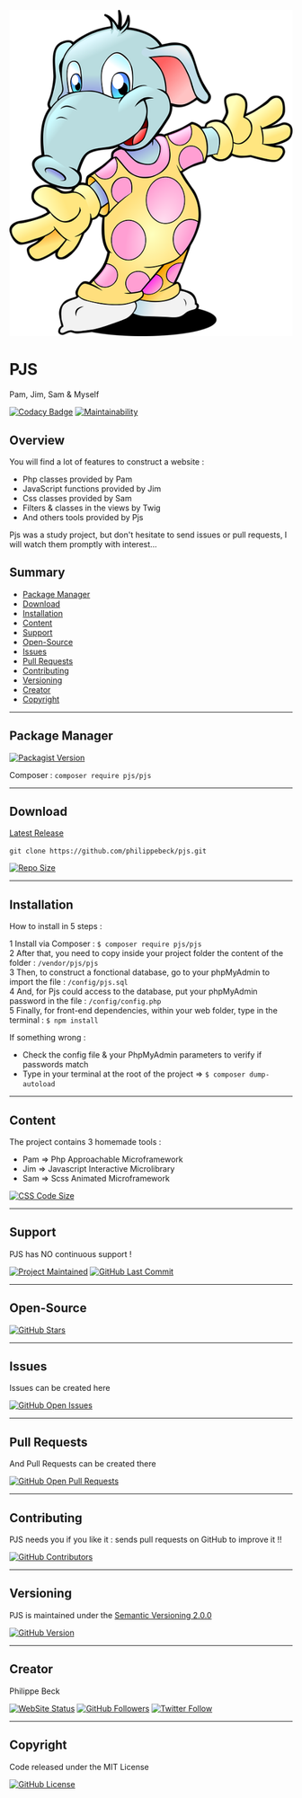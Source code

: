 [![PJS Logo](public/img/user/pjs.png)](https://github.com/philippebeck/pjs)

# PJS

Pam, Jim, Sam & Myself

[![Codacy Badge](https://api.codacy.com/project/badge/Grade/0477066460ac45abb1b1f37e7a2a1195)](https://www.codacy.com/app/philippebeck/pjs?utm_source=github.com&amp;utm_medium=referral&amp;utm_content=philippebeck/pjs&amp;utm_campaign=Badge_Grade)
[![Maintainability](https://api.codeclimate.com/v1/badges/494bef12c278fde9e110/maintainability)](https://codeclimate.com/github/philippebeck/pjs/maintainability)

## Overview

You will find a lot of features to construct a website :  
-   Php classes provided by Pam
-   JavaScript functions provided by Jim
-   Css classes provided by Sam  
-   Filters & classes in the views by Twig 
-   And others tools provided by Pjs

Pjs was a study project, but don't hesitate to send issues or pull requests, I will watch them promptly with interest...

## Summary

-   [Package Manager](#package-manager)  
-   [Download](#download)  
-   [Installation](#installation)  
-   [Content](#content)  
-   [Support](#support)  
-   [Open-Source](#open-source)  
-   [Issues](#issues)  
-   [Pull Requests](#pull-requests)  
-   [Contributing](#contributing)  
-   [Versioning](#versioning)  
-   [Creator](#creator)  
-   [Copyright](#copyright)  

---

## Package Manager

[![Packagist Version](https://img.shields.io/packagist/v/pjs/pjs.svg?label=Packagist)](https://packagist.org/packages/pjs/pjs)

Composer : `composer require pjs/pjs`  

---

## Download

[Latest Release](https://github.com/philippebeck/pjs/releases)  

`git clone https://github.com/philippebeck/pjs.git`  
  
[![Repo Size](https://img.shields.io/github/repo-size/philippebeck/pjs.svg?label=Repo+Size)](https://github.com/philippebeck/pjs/tree/master)

---

## Installation

How to install in 5 steps :

1   Install via Composer : `$ composer require pjs/pjs`  
2   After that, you need to copy inside your project folder the content of the folder : `/vendor/pjs/pjs`  
3   Then, to construct a fonctional database, go to your phpMyAdmin to import the file : `/config/pjs.sql`  
4   And, for Pjs could access to the database, put your phpMyAdmin password in the file : `/config/config.php`  
5   Finally, for front-end dependencies, within your web folder, type in the terminal : `$ npm install`  

If something wrong :
-   Check the config file & your PhpMyAdmin parameters to verify if passwords match  
-   Type in your terminal at the root of the project => `$ composer dump-autoload`  

---

## Content

The project contains 3 homemade tools :  
-   Pam => Php Approachable Microframework  
-   Jim => Javascript Interactive Microlibrary  
-   Sam => Scss Animated Microframework  

[![CSS Code Size](https://img.shields.io/github/languages/code-size/philippebeck/pjs.svg?label=Code+Size)](https://github.com/philippebeck/pjs/tree/master)

---

## Support

PJS has NO continuous support !

[![Project Maintained](https://img.shields.io/maintenance/no/2019.svg?label=Maintained)](https://github.com/philippebeck/pjs)
[![GitHub Last Commit](https://img.shields.io/github/last-commit/philippebeck/pjs.svg?label=Last+Commit)](https://github.com/philippebeck/pjs/commits/master)

---

## Open-Source

[![GitHub Stars](https://img.shields.io/github/stars/philippebeck/pjs.svg?label=GitHub+:+Pam+|+Stars)](https://github.com/philippebeck/pjs)

---

## Issues

Issues can be created here

[![GitHub Open Issues](https://img.shields.io/github/issues/philippebeck/pjs.svg?label=Issues)](https://github.com/philippebeck/pjs/issues)

---

## Pull Requests

And Pull Requests can be created there

[![GitHub Open Pull Requests](https://img.shields.io/github/issues-pr/philippebeck/pjs.svg?label=Pull+Requests)](https://github.com/philippebeck/pjs/pulls)

---

## Contributing

PJS needs you if you like it : sends pull requests on GitHub to improve it !!

[![GitHub Contributors](https://img.shields.io/github/contributors/philippebeck/pjs.svg?label=Contributors)](https://github.com/philippebeck/pjs/graphs/contributors)

---

## Versioning

PJS is maintained under the [Semantic Versioning 2.0.0](https://semver.org)

[![GitHub Version](https://img.shields.io/github/tag/philippebeck/pjs.svg?label=Version)](https://github.com/philippebeck/pjs/blob/master/composer.json)

---

## Creator

Philippe Beck

[![WebSite Status](https://img.shields.io/website-up-down-green-red/https/philippebeck.net.svg?label=https://philippebeck.net)](https://philippebeck.net)
[![GitHub Followers](https://img.shields.io/github/followers/philippebeck.svg?label=GitHub+:+philippebeck+|+Followers)](https://github.com/philippebeck)
[![Twitter Follow](https://badgen.net/twitter/follow/philippepjbeck)](https://twitter.com/philippepjbeck)

---

## Copyright

Code released under the MIT License

[![GitHub License](https://img.shields.io/github/license/philippebeck/pjs.svg?label=License)](https://github.com/philippebeck/pjs/blob/master/LICENSE)
